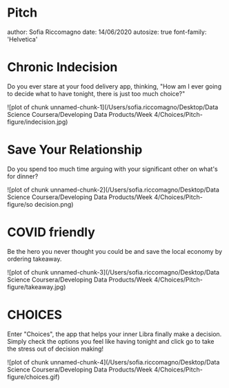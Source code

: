 Pitch
========================================================
author: Sofia Riccomagno
date: 14/06/2020
autosize: true
font-family: 'Helvetica'

Chronic Indecision
========================================================
Do you ever stare at your food delivery app, thinking,
"How am I ever going to decide what to have tonight, there is just too much choice?"

![plot of chunk unnamed-chunk-1](/Users/sofia.riccomagno/Desktop/Data Science Coursera/Developing Data Products/Week 4/Choices/Pitch-figure/indecision.jpg)

Save Your Relationship
========================================================
Do you spend too much time arguing with your significant other on what's for dinner?

![plot of chunk unnamed-chunk-2](/Users/sofia.riccomagno/Desktop/Data Science Coursera/Developing Data Products/Week 4/Choices/Pitch-figure/so decision.png)


COVID friendly
========================================================
Be the hero you never thought you could be and save the local economy by ordering takeaway.

![plot of chunk unnamed-chunk-3](/Users/sofia.riccomagno/Desktop/Data Science Coursera/Developing Data Products/Week 4/Choices/Pitch-figure/takeaway.jpg)

CHOICES
========================================================
Enter "Choices", the app that helps your inner Libra finally make a decision.
Simply check the options you feel like having tonight and click go to take the stress out of decision making!

![plot of chunk unnamed-chunk-4](/Users/sofia.riccomagno/Desktop/Data Science Coursera/Developing Data Products/Week 4/Choices/Pitch-figure/choices.gif)


